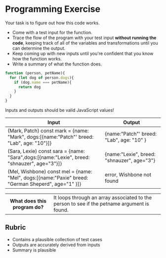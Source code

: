 # Programming Exercise

Your task is to figure out how this code works.

* Come with a test input for the function.
* Trace the flow of the program with your test input **without running the code**, keeping track of all of the variables and transformations until you can determine the output.
* Keep coming up with new inputs until you're confident that you know how the function works.
* Write a summary of what the function does.

```js
function (person, petName){
  for (let dog of person.dogs){
    if (dog.name === petName){
      return dog
    }
  }
}
```

Inputs and outputs should be valid JavaScript values!

| Input | Output |
| ----- | ------ |
|(Mark, Patch) const mark = {name: "Mark", dogs:[{name:"Patch"' breed: "Lab", age: "10"}]} | {name:"Patch"' breed: "Lab", age: "10" }|
|(Sara, Lexie) const sara = {name: "Sara",dogs:[{name:"Lexie", breed: "shnauzer", age="3"}]}| {name:"Lexie", breed: "shnauzer", age="3"}| 
|(Mel, Wishbone) const mel = {name: "Mel", dogs:[{name:"Paxie" breed: "German Sheperd", age="1" }]}| error, Wishbone not found| 

<table>
  <tr>
    <th>What does this program do?</th>
    <td> It loops through an array associated to the person to see if the petname argument is found. </td>
  </tr>
</table>

## Rubric

* Contains a plausible collection of test cases
* Outputs are accurately derived from inputs
* Summary is plausible
